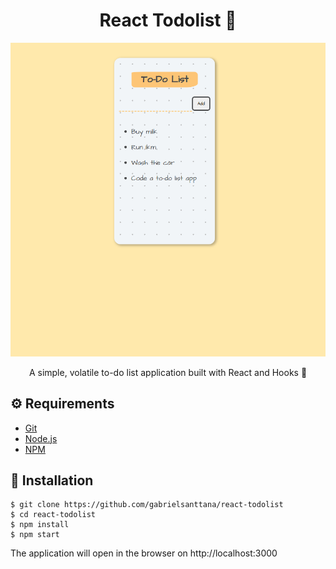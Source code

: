 # <div align="center">React Todolist 📕</div>

<img src="./.github/main.png" />

<p align="center">A simple, volatile to-do list application built with React and Hooks 📕</p>

## ⚙️ Requirements

<ul>
  <li><a href="https://git-scm.com/">Git</a></li>
  <li><a href="https://nodejs.org/en/">Node.js</a></li>
  <li><a href="https://www.npmjs.com/">NPM</a></li>
</ul>

## 🚀 Installation

```
$ git clone https://github.com/gabrielsanttana/react-todolist
$ cd react-todolist
$ npm install
$ npm start
```

The application will open in the browser on http://localhost:3000
